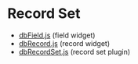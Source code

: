 # Record Set

- [dbField.js](recordset/dbField.md) (field widget)
- [dbRecord.js](recordset/dbRecord.md) (record widget)
- [dbRecordSet.js](recordset/dbRecordSet.md) (record set plugin)